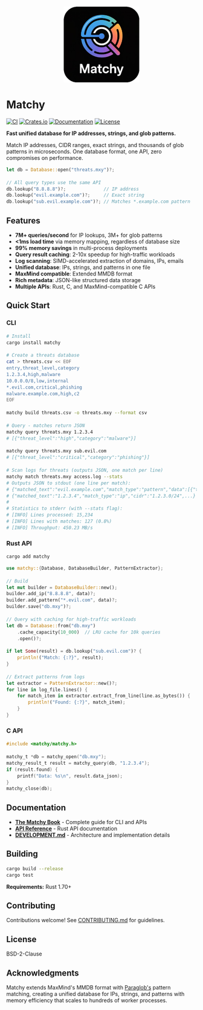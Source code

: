 <p align="center">
  <img src="https://raw.githubusercontent.com/sethhall/matchy/main/logo.jpg" alt="Matchy Logo" width="200" />
</p>

# Matchy

[![CI](https://github.com/sethhall/matchy/actions/workflows/ci.yml/badge.svg)](https://github.com/sethhall/matchy/actions/workflows/ci.yml)
[![Crates.io](https://img.shields.io/crates/v/matchy.svg)](https://crates.io/crates/matchy)
[![Documentation](https://docs.rs/matchy/badge.svg)](https://docs.rs/matchy)
[![License](https://img.shields.io/badge/license-BSD--2--Clause-blue.svg)](LICENSE)

**Fast unified database for IP addresses, strings, and glob patterns.**

Match IP addresses, CIDR ranges, exact strings, and thousands of glob patterns in microseconds. One database format, one API, zero compromises on performance.

```rust
let db = Database::open("threats.mxy")?;

// All query types use the same API
db.lookup("8.8.8.8")?;              // IP address
db.lookup("evil.example.com")?;     // Exact string
db.lookup("sub.evil.example.com")?; // Matches *.example.com pattern
```

## Features

- **7M+ queries/second** for IP lookups, 3M+ for glob patterns
- **<1ms load time** via memory mapping, regardless of database size
- **99% memory savings** in multi-process deployments
- **Query result caching**: 2-10x speedup for high-traffic workloads
- **Log scanning**: SIMD-accelerated extraction of domains, IPs, emails
- **Unified database**: IPs, strings, and patterns in one file
- **MaxMind compatible**: Extended MMDB format
- **Rich metadata**: JSON-like structured data storage
- **Multiple APIs**: Rust, C, and MaxMind-compatible C APIs

## Quick Start

### CLI

```bash
# Install
cargo install matchy

# Create a threats database
cat > threats.csv << EOF
entry,threat_level,category
1.2.3.4,high,malware
10.0.0.0/8,low,internal
*.evil.com,critical,phishing
malware.example.com,high,c2
EOF

matchy build threats.csv -o threats.mxy --format csv

# Query - matches return JSON
matchy query threats.mxy 1.2.3.4
# [{"threat_level":"high","category":"malware"}]

matchy query threats.mxy sub.evil.com
# [{"threat_level":"critical","category":"phishing"}]

# Scan logs for threats (outputs JSON, one match per line)
matchy match threats.mxy access.log --stats
# Outputs JSON to stdout (one line per match):
# {"matched_text":"evil.example.com","match_type":"pattern","data":[{"threat_level":"critical"}]}
# {"matched_text":"1.2.3.4","match_type":"ip","cidr":"1.2.3.0/24",...}
#
# Statistics to stderr (with --stats flag):
# [INFO] Lines processed: 15,234
# [INFO] Lines with matches: 127 (0.8%)
# [INFO] Throughput: 450.23 MB/s
```

### Rust API

```bash
cargo add matchy
```

```rust
use matchy::{Database, DatabaseBuilder, PatternExtractor};

// Build
let mut builder = DatabaseBuilder::new();
builder.add_ip("8.8.8.8", data)?;
builder.add_pattern("*.evil.com", data)?;
builder.save("db.mxy")?;

// Query with caching for high-traffic workloads
let db = Database::from("db.mxy")
    .cache_capacity(10_000)  // LRU cache for 10k queries
    .open()?;

if let Some(result) = db.lookup("sub.evil.com")? {
    println!("Match: {:?}", result);
}

// Extract patterns from logs
let extractor = PatternExtractor::new()?;
for line in log_file.lines() {
    for match_item in extractor.extract_from_line(line.as_bytes()) {
        println!("Found: {:?}", match_item);
    }
}
```

### C API

```c
#include <matchy/matchy.h>

matchy_t *db = matchy_open("db.mxy");
matchy_result_t result = matchy_query(db, "1.2.3.4");
if (result.found) {
    printf("Data: %s\n", result.data_json);
}
matchy_close(db);
```

## Documentation

- **[The Matchy Book](https://sethhall.github.io/matchy/introduction.html)** - Complete guide for CLI and APIs
- **[API Reference](https://docs.rs/matchy)** - Rust API documentation
- **[DEVELOPMENT.md](DEVELOPMENT.md)** - Architecture and implementation details

## Building

```bash
cargo build --release
cargo test
```

**Requirements:** Rust 1.70+

## Contributing

Contributions welcome! See [CONTRIBUTING.md](CONTRIBUTING.md) for guidelines.

## License

BSD-2-Clause

## Acknowledgments

Matchy extends MaxMind's MMDB format with [Paraglob's](https://github.com/zeek/paraglob) pattern matching, creating a unified database for IPs, strings, and patterns with memory efficiency that scales to hundreds of worker processes.


